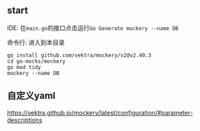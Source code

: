 ## start

IDE:
在`main.go`的接口点击运行`Go Generate mockery --name DB`

命令行:
进入到本目录
```shell
go install github.com/vektra/mockery/v2@v2.40.3
cd go-mocks/mockery
go mod tidy
mockery --name DB
```

## 自定义yaml
https://vektra.github.io/mockery/latest/configuration/#parameter-descriptions
